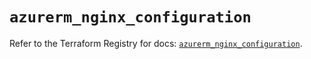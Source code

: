 # `azurerm_nginx_configuration`

Refer to the Terraform Registry for docs: [`azurerm_nginx_configuration`](https://registry.terraform.io/providers/hashicorp/azurerm/4.24.0/docs/resources/nginx_configuration).
